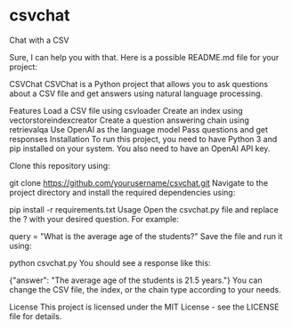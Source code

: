 # csvchat
Chat with a CSV

Sure, I can help you with that. Here is a possible README.md file for your project:

CSVChat
CSVChat is a Python project that allows you to ask questions about a CSV file and get answers using natural language processing.

Features
Load a CSV file using csvloader
Create an index using vectorstoreindexcreator
Create a question answering chain using retrievalqa
Use OpenAI as the language model
Pass questions and get responses
Installation
To run this project, you need to have Python 3 and pip installed on your system. You also need to have an OpenAI API key.

Clone this repository using:

git clone https://github.com/yourusername/csvchat.git
Navigate to the project directory and install the required dependencies using:

pip install -r requirements.txt
Usage
Open the csvchat.py file and replace the <replace question>? with your desired question. For example:

query = "What is the average age of the students?"
Save the file and run it using:

python csvchat.py
You should see a response like this:

{"answer": "The average age of the students is 21.5 years."}
You can change the CSV file, the index, or the chain type according to your needs.

License
This project is licensed under the MIT License - see the LICENSE file for details.

